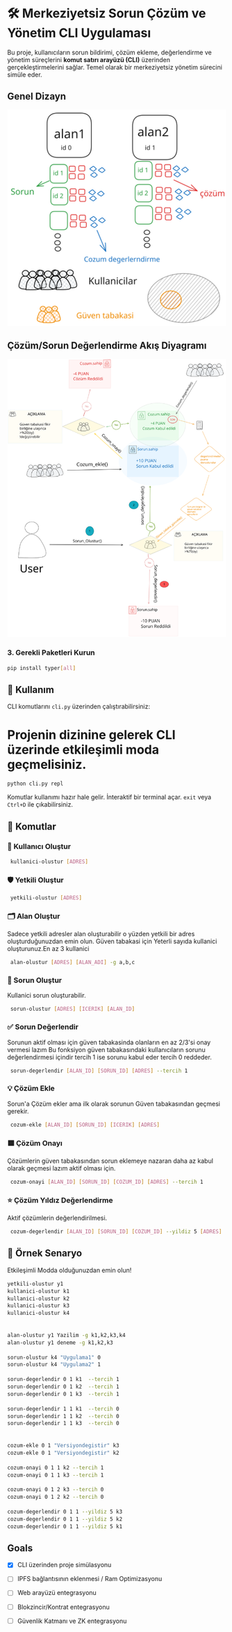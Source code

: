 
# 🛠 Merkeziyetsiz Sorun Çözüm ve Yönetim CLI Uygulaması

Bu proje, kullanıcıların sorun bildirimi, çözüm ekleme, değerlendirme ve yönetim süreçlerini **komut satırı arayüzü (CLI)** üzerinden gerçekleştirmelerini sağlar. Temel olarak bir merkeziyetsiz yönetim sürecini simüle eder.

## Genel Dizayn

<p align="center">
  <img src="./sablon1.svg"
       alt="Genel dizayn"
       style="max-width: 100%; height: auto;" />
</p>


## Çözüm/Sorun Değerlendirme Akış Diyagramı

<p align="center">
  <img src="./ozet.svg"
       alt="Çözüm/Sorun Değerlendirme Diyagramı"
       style="max-width: 100%; height: auto;" />
</p>

### 3. Gerekli Paketleri Kurun

```bash
pip install typer[all]
```

## 🧭 Kullanım

CLI komutlarını `cli.py` üzerinden çalıştırabilirsiniz:

#   Projenin dizinine gelerek CLI üzerinde etkileşimli moda geçmelisiniz.

```bash
python cli.py repl
```
Komutlar kullanımı hazır hale gelir.
İnteraktif bir terminal açar. `exit` veya `Ctrl+D` ile çıkabilirsiniz.

## 📘 Komutlar

### 👤 Kullanıcı Oluştur

```bash
 kullanici-olustur [ADRES]
```

### 🛡 Yetkili Oluştur
```bash
 yetkili-olustur [ADRES]
```

### 🗂 Alan Oluştur
Sadece yetkili adresler alan oluşturabilir o yüzden yetkili bir adres oluşturduğunuzdan emin olun.
Güven tabakasi için Yeterli sayıda kullanici oluşturunuz.En az 3 kullanici
```bash
 alan-olustur [ADRES] [ALAN_ADI] -g a,b,c
```

### 📝 Sorun Oluştur
Kullanici sorun oluşturabilir.
```bash
 sorun-olustur [ADRES] [ICERIK] [ALAN_ID]
```

### ✅ Sorun Değerlendir
Sorunun aktif olması için güven tabakasinda olanların en az 2/3'si onay vermesi lazım 
Bu fonksiyon güven tabakasındaki kullanıcıların sorunu değerlendirmesi içindir
tercih 1 ise sorunu kabul eder  tercih 0 reddeder.
```bash
 sorun-degerlendir [ALAN_ID] [SORUN_ID] [ADRES] --tercih 1
```

### 💡 Çözüm Ekle
Sorun'a Çözüm ekler ama ilk olarak sorunun Güven tabakasından geçmesi gerekir.
```bash
 cozum-ekle [ALAN_ID] [SORUN_ID] [ICERIK] [ADRES]
```

### 🟩 Çözüm Onayı
Çözümlerin güven tabakasından sorun eklemeye nazaran daha az kabul olarak geçmesi lazım aktif olması için.
```bash
 cozum-onayi [ALAN_ID] [SORUN_ID] [COZUM_ID] [ADRES] --tercih 1
```

### ⭐ Çözüm Yıldız Değerlendirme
Aktif çözümlerin değerlendirilmesi.
```bash
 cozum-degerlendir [ALAN_ID] [SORUN_ID] [COZUM_ID] --yildiz 5 [ADRES]
```

## 📄 Örnek Senaryo
Etkileşimli Modda olduğunuzdan emin olun!
```bash
yetkili-olustur y1
kullanici-olustur k1
kullanici-olustur k2
kullanici-olustur k3
kullanici-olustur k4


alan-olustur y1 Yazilim -g k1,k2,k3,k4
alan-olustur y1 deneme -g k1,k2,k3

sorun-olustur k4 "Uygulama1" 0
sorun-olustur k4 "Uygulama2" 1

sorun-degerlendir 0 1 k1  --tercih 1 
sorun-degerlendir 0 1 k2  --tercih 1 
sorun-degerlendir 0 1 k3  --tercih 1 

sorun-degerlendir 1 1 k1  --tercih 0
sorun-degerlendir 1 1 k2  --tercih 0 
sorun-degerlendir 1 1 k3  --tercih 0 


cozum-ekle 0 1 "Versiyondegistir" k3
cozum-ekle 0 1 "Versiyondegistir" k2

cozum-onayi 0 1 1 k2 --tercih 1
cozum-onayi 0 1 1 k3 --tercih 1

cozum-onayi 0 1 2 k3 --tercih 0
cozum-onayi 0 1 2 k2 --tercih 0

cozum-degerlendir 0 1 1 --yildiz 5 k3
cozum-degerlendir 0 1 1 --yildiz 5 k2
cozum-degerlendir 0 1 1 --yildiz 5 k1

```



## Goals

- [x] CLI üzerinden proje simülasyonu 
- [ ] IPFS bağlantısının eklenmesi / Ram Optimizasyonu
- [ ] Web arayüzü  entegrasyonu  
- [ ] Blokzincir/Kontrat entegrasyonu 
- [ ] Güvenlik Katmanı ve ZK entegrasyonu





